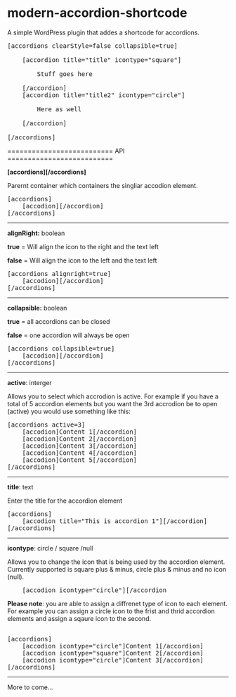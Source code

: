 modern-accordion-shortcode
==========================

<p>A simple WordPress plugin that addes a shortcode for accordions.</p>

<pre>
[accordions clearStyle=false collapsible=true]

	[accordion title="title" icontype="square"] 
	
		Stuff goes here
	
	[/accordion]
	[accordion title="title2" icontype="circle"]
	
		Here as well
	
	[/accordion]
	
[/accordions]
</pre>


========================== API ==========================

<strong> [accordions][/accordions] </strong>

Parernt container which containers the singliar accodion element.


<pre>
[accordions]
	[accodion][/accordion]
[/accordions]
</pre>

-----------------------------------------------------


<strong>alignRight:</strong> boolean

<strong>true</strong> = Will align the icon to the right and the text left

<strong>false</strong> = Will align the icon to the left and the text left

<pre>
[accordions alignright=true]
	[accodion][/accordion]
[/accordions]
</pre>

-----------------------------------------------------

<strong>collapsible:</strong> boolean

<strong>true</strong> = all accordions can be closed

<strong>false</strong> = one accordion will always be open

<pre>
[accordions collapsible=true]
	[accodion][/accordion]
[/accordions]
</pre>

-----------------------------------------------------

<strong>active</strong>: interger

<p>Allows you to select which accrodion is active. For example if you have a total of 5 accordion elements but you want the 3rd accrodion be to open (active) you would use something like this:</p>

<pre>
[accordions active=3]
	[accodion]Content 1[/accordion]
    [accodion]Content 2[/accordion]
    [accodion]Content 3[/accordion]
    [accodion]Content 4[/accordion]
    [accodion]Content 5[/accordion]
[/accordions] 
</pre>

-----------------------------------------------------

<strong>title</strong>: text

Enter the title for the accordion element

<pre>
[accordions]
	[accodion title="This is accordion 1"][/accordion]
[/accordions]
</pre>

-----------------------------------------------------

<strong>icontype</strong>: circle / square /null

Allows you to change the icon that is being used by the accordion element. Currently supported is square plus & minus, circle plus & minus and no icon (null). 

<pre>
	[accodion icontype="circle"][/accordion
</pre>



<strong>Please note</strong>: you are able to assign a diffrenet type of icon to each element. For example you can assign a circle icon to the frist and thrid accordion elements and assign a sqaure icon to the second.

<pre> 
[accordions]
	[accodion icontype="circle"]Content 1[/accordion] 
	[accodion icontype="square"]Content 2[/accordion]
    [accodion icontype="circle"]Content 3[/accordion] 
[/accordions]
</pre>

-----------------------------------------------------

More to come...
